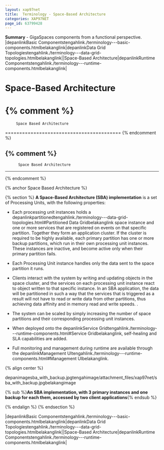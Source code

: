 ```yaml
---
layout: xap97net
title:  Terminology - Space-Based Architecture
categories: XAP97NET
page_id: 63799428
---
```


**Summary** - GigaSpaces components from a functional perspective.
|depanlinkBasic Componentstengahlink./terminology---basic-components.htmlbelakanglink|depanlinkData Grid Topologiestengahlink./terminology---data-grid-topologies.htmlbelakanglink||Space-Based Architecture|depanlinkRuntime Componentstengahlink./terminology---runtime-components.htmlbelakanglink|

# Space-Based Architecture


{% comment %}
=========================================

         Space Based Architecture

=========================================
{% endcomment %}


{% comment %}
---------------------------------------
          Space Based Architecture
---------------------------------------
{% endcomment %}

{% anchor Space Based Architecture %}

{% section %}
**A Space-Based Architecture (SBA) implementation** is a set of Processing Units, with the following properties:

- Each processing unit instances holds a depanlinkpartitionedtengahlink./terminology---data-grid-topologies.html#Partitioned Data Gridbelakanglink space instance and one or more services that are registered on events on that specific partition. Together they form an application cluster. If the cluster is required to be highly available, each primary partition has one or more backup partitions, which run in their own processing unit instances. These instances are inactive, and become active only when their primary partition fails.

- Each Processing Unit instance handles only the data sent to the space partition it runs.

- Clients interact with the system by writing and updating objects in the space cluster, and the services on each processing unit instance react to object written to that specific instance. In an SBA application, the data will be partitioned in such a way that the services that is triggered as a result will not have to read or write data from other partitions, thus achieving data affinity and in memory read and write speeds. .

- The system can be scaled by simply increasing the number of space partitions and their corresponding processing unit instances.

- When deployed onto the depanlinkService Gridtengahlink./terminology---runtime-components.html#Service Gridbelakanglink, self-healing and SLA capabilities are added.

- Full monitoring and management during runtime are available through the depanlinkManagement UItengahlink./terminology---runtime-components.html#Management UIbelakanglink.

{% align center %}


depanimagesba_with_backup.jpgtengahimage/attachment_files/xap97net/sba_with_backup.jpgbelakangimage

{% sub %}**An SBA implementation, with 3 primary instances and one backup for each them, accessed by two client applications**{% endsub %}

{% endalign %}
{% endsection %}

|depanlinkBasic Componentstengahlink./terminology---basic-components.htmlbelakanglink|depanlinkData Grid Topologiestengahlink./terminology---data-grid-topologies.htmlbelakanglink||Space-Based Architecture|depanlinkRuntime Componentstengahlink./terminology---runtime-components.htmlbelakanglink|

